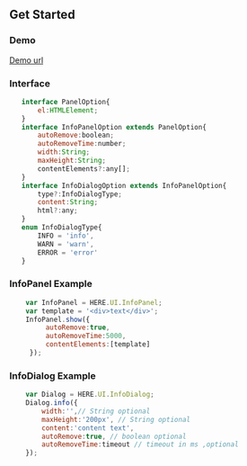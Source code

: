 ## Get Started
### Demo

[Demo url](https://kouyjes.github.io/h-dialog/example/index.html)

### Interface
```javascript
   interface PanelOption{
       el:HTMLElement;
   }
   interface InfoPanelOption extends PanelOption{
       autoRemove:boolean;
       autoRemoveTime:number;
       width:String;
       maxHeight:String;
       contentElements?:any[];
   }
   interface InfoDialogOption extends InfoPanelOption{
       type?:InfoDialogType;
       content:String;
       html?:any;
   }
   enum InfoDialogType{
       INFO = 'info',
       WARN = 'warn',
       ERROR = 'error'
   }
```
### InfoPanel Example
```javascript
    var InfoPanel = HERE.UI.InfoPanel;
    var template = '<div>text</div>';
    InfoPanel.show({
         autoRemove:true,
         autoRemoveTime:5000,
         contentElements:[template]
     });
```
### InfoDialog Example
```javascript
    var Dialog = HERE.UI.InfoDialog;
    Dialog.info({
        width:'',// String optional
        maxHeight:'200px', // String optional
        content:'content text',
        autoRemove:true, // boolean optional
        autoRemoveTime:timeout // timeout in ms ,optional
    });
```